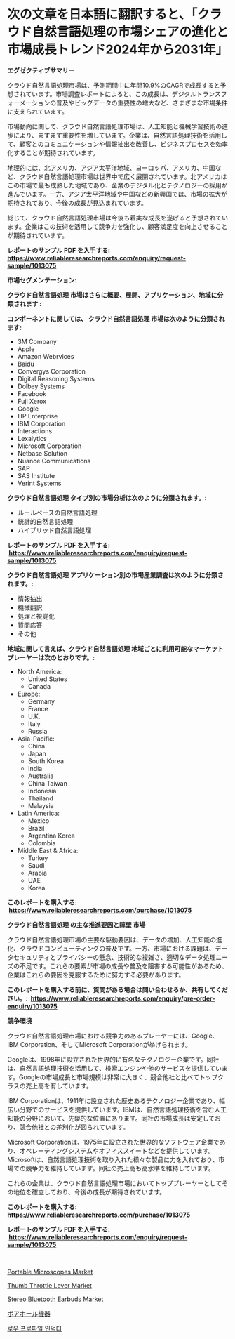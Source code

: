 <p><h1>次の文章を日本語に翻訳すると、「クラウド自然言語処理の市場シェアの進化と市場成長トレンド2024年から2031年」</h1></p><p><strong>エグゼクティブサマリー</strong></p>
<p><p>クラウド自然言語処理市場は、予測期間中に年間10.9%のCAGRで成長すると予想されています。市場調査レポートによると、この成長は、デジタルトランスフォーメーションの普及やビッグデータの重要性の増大など、さまざまな市場条件に支えられています。</p><p>市場動向に関して、クラウド自然言語処理市場は、人工知能と機械学習技術の進歩により、ますます重要性を増しています。企業は、自然言語処理技術を活用して、顧客とのコミュニケーションや情報抽出を改善し、ビジネスプロセスを効率化することが期待されています。</p><p>地理的には、北アメリカ、アジア太平洋地域、ヨーロッパ、アメリカ、中国など、クラウド自然言語処理市場は世界中で広く展開されています。北アメリカはこの市場で最も成熟した地域であり、企業のデジタル化とテクノロジーの採用が進んでいます。一方、アジア太平洋地域や中国などの新興国では、市場の拡大が期待されており、今後の成長が見込まれています。</p><p>総じて、クラウド自然言語処理市場は今後も着実な成長を遂げると予想されています。企業はこの技術を活用して競争力を強化し、顧客満足度を向上させることが期待されています。</p></p>
<p><strong>レポートのサンプル PDF を入手する: <a href="https://www.reliableresearchreports.com/enquiry/request-sample/1013075">https://www.reliableresearchreports.com/enquiry/request-sample/1013075</a></strong></p>
<p><strong>市場セグメンテーション:</strong></p>
<p><strong> クラウド自然言語処理 市場はさらに概要、展開、アプリケーション、地域に分類されます :</strong></p>
<p><strong>コンポーネントに関しては、 クラウド自然言語処理 市場は次のように分類されます: &nbsp;</strong></p>
<p><ul><li>3M Company</li><li>Apple</li><li>Amazon Webrvices</li><li>Baidu</li><li>Convergys Corporation</li><li>Digital Reasoning Systems</li><li>Dolbey Systems</li><li>Facebook</li><li>Fuji Xerox</li><li>Google</li><li>HP Enterprise</li><li>IBM Corporation</li><li>Interactions</li><li>Lexalytics</li><li>Microsoft Corporation</li><li>Netbase Solution</li><li>Nuance Communications</li><li>SAP</li><li>SAS Institute</li><li>Verint Systems</li></ul></p>
<p><strong> クラウド自然言語処理 タイプ別の市場分析は次のように分類されます。:</strong></p>
<p><ul><li>ルールベースの自然言語処理</li><li>統計的自然言語処理</li><li>ハイブリッド自然言語処理</li></ul></p>
<p><strong>レポートのサンプル PDF を入手する: &nbsp;<a href="https://www.reliableresearchreports.com/enquiry/request-sample/1013075">https://www.reliableresearchreports.com/enquiry/request-sample/1013075</a></strong></p>
<p><strong> クラウド自然言語処理 アプリケーション別の市場産業調査は次のように分類されます。:</strong></p>
<p><ul><li>情報抽出</li><li>機械翻訳</li><li>処理と視覚化</li><li>質問応答</li><li>その他</li></ul></p>
<p><strong>地域に関して言えば、クラウド自然言語処理 地域ごとに利用可能なマーケットプレーヤーは次のとおりです。:</strong></p>
<p><ul>
    <li>
        North America:
        <ul>
            <li>United States</li>
            <li>Canada</li>
        </ul>
    </li>
    <li>
        Europe:
        <ul>
            <li>Germany</li>
            <li>France</li>
            <li>U.K.</li>
            <li>Italy</li>
            <li>Russia</li>
        </ul>
    </li>
    <li>
        Asia-Pacific:
        <ul>
            <li>China</li>
            <li>Japan</li>
            <li>South Korea</li>
            <li>India</li>
            <li>Australia</li>
            <li>China Taiwan</li>
            <li>Indonesia</li>
            <li>Thailand</li>
            <li>Malaysia</li>
        </ul>
    </li>
    <li>
        Latin America:
        <ul>
            <li>Mexico</li>
            <li>Brazil</li>
            <li>Argentina Korea</li>
            <li>Colombia</li>
        </ul>
    </li>
    <li>
        Middle East & Africa:
        <ul>
            <li>Turkey</li>
            <li>Saudi</li>
            <li>Arabia</li>
            <li>UAE</li>
            <li>Korea</li>
        </ul>
    </li>
    </ul></p>
<p><strong>このレポートを購入する: &nbsp;<a href="https://www.reliableresearchreports.com/purchase/1013075">https://www.reliableresearchreports.com/purchase/1013075</a></strong></p>
<p><strong>クラウド自然言語処理 の主な推進要因と障壁 市場</strong></p>
<p><p>クラウド自然言語処理市場の主要な駆動要因は、データの増加、人工知能の進化、クラウドコンピューティングの普及です。一方、市場における課題は、データセキュリティとプライバシーの懸念、技術的な複雑さ、適切なデータ処理ニーズの不足です。これらの要素が市場の成長や普及を阻害する可能性があるため、企業はこれらの要因を克服するために努力する必要があります。</p></p>
<p><strong>このレポートを購入する前に、質問がある場合は問い合わせるか、共有してください。:&nbsp; <a href="https://www.reliableresearchreports.com/enquiry/pre-order-enquiry/1013075">https://www.reliableresearchreports.com/enquiry/pre-order-enquiry/1013075</a></strong></p>
<p><strong>競争環境</strong></p>
<p><p>クラウド自然言語処理市場における競争力のあるプレーヤーには、Google、IBM Corporation、そしてMicrosoft Corporationが挙げられます。</p><p>Googleは、1998年に設立された世界的に有名なテクノロジー企業です。同社は、自然言語処理技術を活用して、検索エンジンや他のサービスを提供しています。Googleの市場成長と市場規模は非常に大きく、競合他社と比べてトップクラスの売上高を有しています。</p><p>IBM Corporationは、1911年に設立された歴史あるテクノロジー企業であり、幅広い分野でのサービスを提供しています。IBMは、自然言語処理技術を含む人工知能の分野において、先駆的な位置にあります。同社の市場成長は安定しており、競合他社との差別化が図られています。</p><p>Microsoft Corporationは、1975年に設立された世界的なソフトウェア企業であり、オペレーティングシステムやオフィススイートなどを提供しています。Microsoftは、自然言語処理技術を取り入れた様々な製品に力を入れており、市場での競争力を維持しています。同社の売上高も高水準を維持しています。</p><p>これらの企業は、クラウド自然言語処理市場においてトッププレーヤーとしてその地位を確立しており、今後の成長が期待されています。</p></p>
<p><strong>このレポートを購入する: &nbsp; <a href="https://www.reliableresearchreports.com/purchase/1013075">https://www.reliableresearchreports.com/purchase/1013075</a></strong></p>
<p><strong>レポートのサンプル PDF を入手する: &nbsp;<a href="https://www.reliableresearchreports.com/enquiry/request-sample/1013075">https://www.reliableresearchreports.com/enquiry/request-sample/1013075</a></strong><strong></strong></p>
<p>&nbsp;</p>
<p><p><a href="https://view.publitas.com/reportprime-1/portable-microscopes-market-a-comprehensive-report-of-its-market-share-growth-trends-2024-2031/">Portable Microscopes Market</a></p><p><a href="https://issuu.com/reportprime-2/docs/thumb-throttle-lever-market-size-2030.pptx">Thumb Throttle Lever Market</a></p><p><a href="https://github.com/lylyparadise/Market-Research-Report-List-2/blob/main/stereo-bluetooth-earbuds-market.md">Stereo Bluetooth Earbuds Market</a></p><p><a href="https://github.com/NashBeahan2023/Market-Research-Report-List-1/blob/main/431746811551.md">ボアホール機器</a></p><p><a href="https://github.com/vsap75a286l/Market-Research-Report-List-1/blob/main/139206410620.md">로우 프로파일 인덕터</a></p></p>